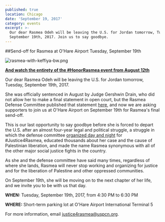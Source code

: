 ```yaml
---
published: true
location: Chicago
date: 'September 19, 2017'
category: events
excerpt: >-
  Our dear Rasmea Odeh will be leaving the U.S. for Jordan tomorrow, Tuesday,
  September 19th, 2017. Join us to say goodbye.
---
```

##Send-off for Rasmea at O'Hare Airport Tuesday, September 19th

![rasmea-with-keffiya-bw.png]({{site.baseurl}}/assets/img/rasmea-with-keffiya-bw.png)

**[And watch the entirety of the #HonorRasmea event from August 12th](https://www.youtube.com/watch?v=XaYbf3MDV2o)**

Our dear Rasmea Odeh will be leaving the U.S. for Jordan tomorrow, Tuesday, September 19th, 2017.

She was officially sentenced in August by Judge Gershwin Drain, who did not allow her to make a final statement in open court, but the Rasmea Defense Committee published that statement [here](http://justice4rasmea.org/news/2017/08/18/court-statement/), and now we are asking supporters to join us at O'Hare Airport on September 19th for Rasmea's final send-off.

This is our last opportunity to say goodbye before she is forced to depart the U.S. after an almost four-year legal and political struggle, a struggle in which the defense committee [organized day and night](http://justice4rasmea.org/news/2017/03/23/rasmea-accepts-plea-deal/) for #Justice4Rasmea, educated thousands about her case and the cause of Palestinian liberation, and made the name Rasmea synonymous with all of the other major social justice fights in the country.

As she and the defense committee have said many times, regardless of where she lands, Rasmea will never stop working and organizing for justice and for the liberation of Palestine and other oppressed communities.

On September 19th, she will be moving on to the next chapter of her life, and we invite you to be with us that day.

**WHEN:** Tuesday, September 19th, 2017, from 4:30 PM to 6:30 PM

**WHERE:** Short-term parking lot at O'Hare Airport International Terminal 5

For more information, email [justice4rasmea@uspcn.org](mailto:justice4rasmea@uspcn.org).
